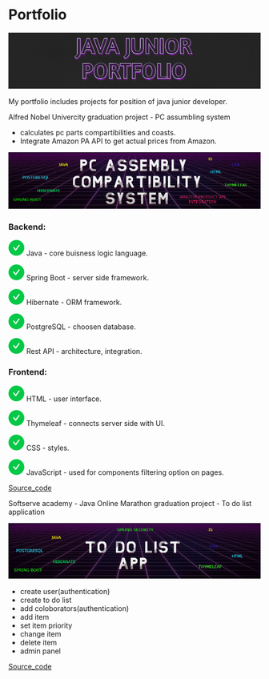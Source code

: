 # Portfolio

<img src = "pf.png"></img>


My portfolio includes projects for position of java junior developer.

Alfred Nobel Univercity graduation project - PC assumbling system 
- calculates pc parts compartibilities and coasts.
- Integrate Amazon PA API to get actual prices from Amazon.
   
<img src = "PCASS.png"></img>

### Backend:

<img src = "green.svg"></img>  Java - core buisness logic language.

<img src = "green.svg"></img>  Spring Boot - server side framework.

<img src = "green.svg"></img> Hibernate - ORM framework. 

<img src = "green.svg"></img> PostgreSQL - choosen database.

<img src = "green.svg"></img> Rest API - architecture, integration.
  
  
### Frontend:

<img src = "green.svg"></img> HTML - user interface.

<img src = "green.svg"></img> Thymeleaf - connects server side with UI.

<img src = "green.svg"></img> CSS - styles.

<img src = "green.svg"></img> JavaScript - used for components filtering option on pages. 
  
[Source_code](https://github.com/Javac-g/Computer_Build_System)


Softserve academy - Java Online Marathon graduation project - To do list application

<img src = "TODO.png"></img>
- create user(authentication)
- create to do list
- add coloborators(authentication)
- add item
- set item priority
- change item
- delete item
- admin panel

[Source_code](https://github.com/Javac-g/ToDoListApplication)

